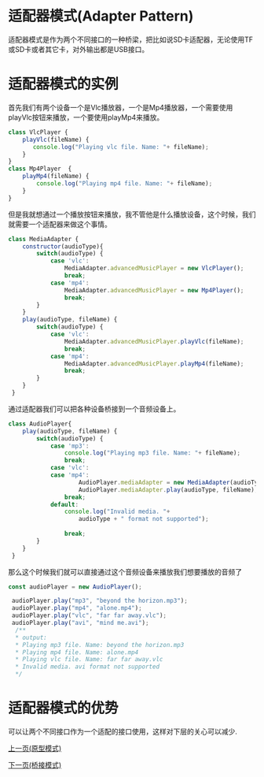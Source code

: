 # 适配器模式(Adapter Pattern)
适配器模式是作为两个不同接口的一种桥梁，把比如说SD卡适配器，无论使用TF或SD卡或者其它卡，对外输出都是USB接口。
# 适配器模式的实例
首先我们有两个设备一个是Vlc播放器，一个是Mp4播放器，一个需要使用playVlc按钮来播放，一个要使用playMp4来播放。
```js
class VlcPlayer {
    playVlc(fileName) {
       console.log("Playing vlc file. Name: "+ fileName);      
    }
}
class Mp4Player  {
    playMp4(fileName) {
        console.log("Playing mp4 file. Name: "+ fileName);      
    }
}
```
但是我就想通过一个播放按钮来播放，我不管他是什么播放设备，这个时候，我们就需要一个适配器来做这个事情。
```js
class MediaAdapter {
    constructor(audioType){
        switch(audioType) {
            case 'vlc':
                MediaAdapter.advancedMusicPlayer = new VlcPlayer();
                break;
            case 'mp4':
                MediaAdapter.advancedMusicPlayer = new Mp4Player();
                break;
        }
    }
    play(audioType, fileName) {
        switch(audioType) {
            case 'vlc':
                MediaAdapter.advancedMusicPlayer.playVlc(fileName);
                break;
            case 'mp4':
                MediaAdapter.advancedMusicPlayer.playMp4(fileName);
                break;
        }
    }
 }
```
通过适配器我们可以把各种设备桥接到一个音频设备上。
```js
class AudioPlayer{
    play(audioType, fileName) {
        switch(audioType) {
            case 'mp3':
                console.log("Playing mp3 file. Name: "+ fileName);
                break;
            case 'vlc':
            case 'mp4':
                    AudioPlayer.mediaAdapter = new MediaAdapter(audioType);
                    AudioPlayer.mediaAdapter.play(audioType, fileName);
                break;
            default:
                console.log("Invalid media. "+
                    audioType + " format not supported");
                
                break;
        }
    }  
 }
```
那么这个时候我们就可以直接通过这个音频设备来播放我们想要播放的音频了
```js
const audioPlayer = new AudioPlayer();

 audioPlayer.play("mp3", "beyond the horizon.mp3");
 audioPlayer.play("mp4", "alone.mp4");
 audioPlayer.play("vlc", "far far away.vlc");
 audioPlayer.play("avi", "mind me.avi");
  /**
  * output:
  * Playing mp3 file. Name: beyond the horizon.mp3
  * Playing mp4 file. Name: alone.mp4
  * Playing vlc file. Name: far far away.vlc
  * Invalid media. avi format not supported
  */
```
# 适配器模式的优势
可以让两个不同接口作为一个适配的接口使用，这样对下层的关心可以减少.

[上一页(原型模式)](../prototype-pattern/README.md)

[下一页(桥接模式)](../bridge-pattern/README.md)